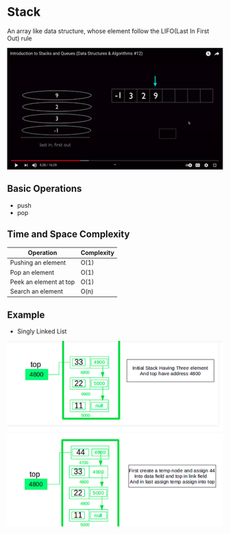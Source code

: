 # Stack

An array like data structure, whose element follow the LIFO(Last In First Out) rule

![Stack](images/Stack/Stack.png "Stack")

## Basic Operations

- push
- pop 

## Time and Space Complexity

| Operation |  Complexity |
| ------------- | ------------- |
| Pushing an element | O(1) |  
| Pop an element| O(1) |
| Peek an element at top | O(1) |
| Search an element | O(n) |

## Example

- Singly Linked List

![Stack](images/Stack/Singlylinkedlist.png "Stack")

